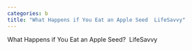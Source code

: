 ```yaml
---
categories: b
title: "What Happens if You Eat an Apple Seed  LifeSavvy"
---
```

What Happens if You Eat an Apple Seed?&nbsp;&nbsp;LifeSavvy